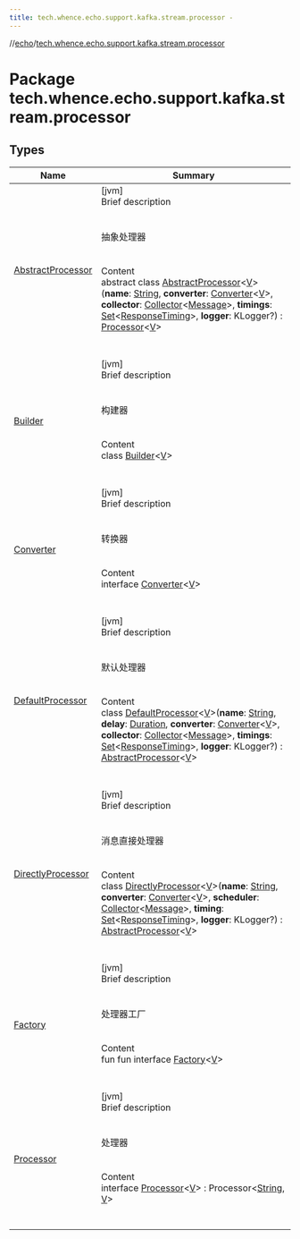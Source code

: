 ```yaml
---
title: tech.whence.echo.support.kafka.stream.processor -
---
```

//[echo](../index.md)/[tech.whence.echo.support.kafka.stream.processor](index.md)



# Package tech.whence.echo.support.kafka.stream.processor  


## Types  
  
|  Name|  Summary| 
|---|---|
| [AbstractProcessor](-abstract-processor/index.md)| [jvm]  <br>Brief description  <br><br><br>抽象处理器<br><br>  <br>Content  <br>abstract class [AbstractProcessor](-abstract-processor/index.md)<[V](-abstract-processor/index.md)>(**name**: [String](https://kotlinlang.org/api/latest/jvm/stdlib/kotlin/-string/index.html), **converter**: [Converter](-converter/index.md)<[V](-abstract-processor/index.md)>, **collector**: [Collector](../tech.whence.echo.job.stream.collector/-collector/index.md)<[Message](../tech.whence.echo.job.stream.message/-message/index.md)>, **timings**: [Set](https://kotlinlang.org/api/latest/jvm/stdlib/kotlin.collections/-set/index.html)<[ResponseTiming](../tech.whence.echo.job.stream.message/-response-timing/index.md)>, **logger**: KLogger?) : [Processor](-processor/index.md)<[V](-abstract-processor/index.md)>   <br><br><br>
| [Builder](-builder/index.md)| [jvm]  <br>Brief description  <br><br><br>构建器<br><br>  <br>Content  <br>class [Builder](-builder/index.md)<[V](-builder/index.md)>  <br><br><br>
| [Converter](-converter/index.md)| [jvm]  <br>Brief description  <br><br><br>转换器<br><br>  <br>Content  <br>interface [Converter](-converter/index.md)<[V](-converter/index.md)>  <br><br><br>
| [DefaultProcessor](-default-processor/index.md)| [jvm]  <br>Brief description  <br><br><br>默认处理器<br><br>  <br>Content  <br>class [DefaultProcessor](-default-processor/index.md)<[V](-default-processor/index.md)>(**name**: [String](https://kotlinlang.org/api/latest/jvm/stdlib/kotlin/-string/index.html), **delay**: [Duration](https://docs.oracle.com/javase/8/docs/api/java/time/Duration.html), **converter**: [Converter](-converter/index.md)<[V](-default-processor/index.md)>, **collector**: [Collector](../tech.whence.echo.job.stream.collector/-collector/index.md)<[Message](../tech.whence.echo.job.stream.message/-message/index.md)>, **timings**: [Set](https://kotlinlang.org/api/latest/jvm/stdlib/kotlin.collections/-set/index.html)<[ResponseTiming](../tech.whence.echo.job.stream.message/-response-timing/index.md)>, **logger**: KLogger?) : [AbstractProcessor](-abstract-processor/index.md)<[V](-default-processor/index.md)>   <br><br><br>
| [DirectlyProcessor](-directly-processor/index.md)| [jvm]  <br>Brief description  <br><br><br>消息直接处理器<br><br>  <br>Content  <br>class [DirectlyProcessor](-directly-processor/index.md)<[V](-directly-processor/index.md)>(**name**: [String](https://kotlinlang.org/api/latest/jvm/stdlib/kotlin/-string/index.html), **converter**: [Converter](-converter/index.md)<[V](-directly-processor/index.md)>, **scheduler**: [Collector](../tech.whence.echo.job.stream.collector/-collector/index.md)<[Message](../tech.whence.echo.job.stream.message/-message/index.md)>, **timing**: [Set](https://kotlinlang.org/api/latest/jvm/stdlib/kotlin.collections/-set/index.html)<[ResponseTiming](../tech.whence.echo.job.stream.message/-response-timing/index.md)>, **logger**: KLogger?) : [AbstractProcessor](-abstract-processor/index.md)<[V](-directly-processor/index.md)>   <br><br><br>
| [Factory](-factory/index.md)| [jvm]  <br>Brief description  <br><br><br>处理器工厂<br><br>  <br>Content  <br>fun fun interface [Factory](-factory/index.md)<[V](-factory/index.md)>  <br><br><br>
| [Processor](-processor/index.md)| [jvm]  <br>Brief description  <br><br><br>处理器<br><br>  <br>Content  <br>interface [Processor](-processor/index.md)<[V](-processor/index.md)> : Processor<[String](https://kotlinlang.org/api/latest/jvm/stdlib/kotlin/-string/index.html), [V](-processor/index.md)>   <br><br><br>

